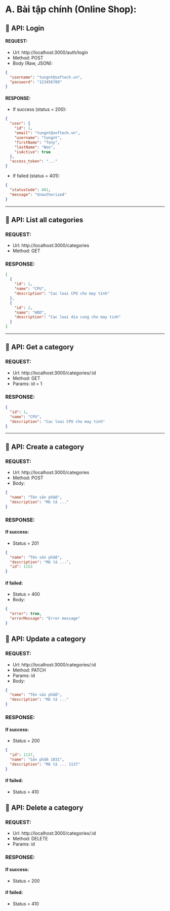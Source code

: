 # A. Bài tập chính (Online Shop):

## 🔶 API: Login

#### REQUEST:

- Url: http://localhost:3000/auth/login
- Method: POST
- Body (Raw, JSON):

```json
{
  "username": "tungnt@softech.vn",
  "password": "123456789"
}
```

#### RESPONSE:

- If success (status = 200):

```json
{
  "user": {
    "id": 1,
    "email": "tungnt@softech.vn",
    "username": "tungnt",
    "firstName": "Tony",
    "lastName": "Woo",
    "isActive": true
  },
  "access_token": "..."
}
```

- If failed (status = 401):

```json
{
  "statusCode": 401,
  "message": "Unauthorized"
}
```

---

## 🔶 API: List all categories

### REQUEST:

- Url: http://localhost:3000/categories
- Method: GET

### RESPONSE:

```json
[
  {
    "id": 1,
    "name": "CPU",
    "description": "Cac loai CPU cho may tinh"
  },
  {
    "id": 2,
    "name": "HDD",
    "description": "Cac loai dia cung cho may tinh"
  }
]
```

---

## 🔶 API: Get a category

### REQUEST:

- Url: http://localhost:3000/categories/:id
- Method: GET
- Params: id = 1

### RESPONSE:

```json
{
  "id": 1,
  "name": "CPU",
  "description": "Cac loai CPU cho may tinh"
}
```

---

## 🔶 API: Create a category

### REQUEST:

- Url: http://localhost:3000/categories
- Method: POST
- Body:

```json
{
  "name": "Tên sản phẩm",
  "description": "Mô tả ..."
}
```

### RESPONSE:

#### If success:

- Status = 201

```json
{
  "name": "Tên sản phẩm",
  "description": "Mô tả ...",
  "id": 1153
}
```

#### if failed:

- Status = 400
- Body:

```json
{
  "error": true,
  "errorMessage": "Error message"
}
```

## 🔶 API: Update a category

### REQUEST:

- Url: http://localhost:3000/categories/:id
- Method: PATCH
- Params: id
- Body:

```json
{
  "name": "Tên sản phẩm",
  "description": "Mô tả ..."
}
```

### RESPONSE:

#### If success:

- Status = 200

```json
{
  "id": 1137,
  "name": "Sản phẩm 1031",
  "description": "Mô tả ... 1137"
}
```

#### if failed:

- Status = 410

## 🔶 API: Delete a category

### REQUEST:

- Url: http://localhost:3000/categories/:id
- Method: DELETE
- Params: id

### RESPONSE:

#### If success:

- Status = 200

#### if failed:

- Status = 410

